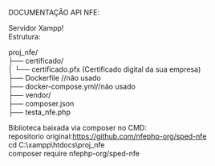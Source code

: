 DOCUMENTAÇÃO API NFE:<br>

Servidor Xampp!<br>
Estrutura:<br>

proj_nfe/<br>
├── certificado/<br>
│   └── certificado.pfx  (Certificado digital da sua empresa)<br>
├── Dockerfile //não usado<br>
├── docker-compose.yml//não usado<br>
├── vendor/<br>
├── composer.json<br>
├── testa_nfe.php<br>


Biblioteca baixada via composer no CMD:<br>
repositorio original:https://github.com/nfephp-org/sped-nfe<br>
cd C:\xampp\htdocs\proj_nfe<br>
composer require nfephp-org/sped-nfe<br>
